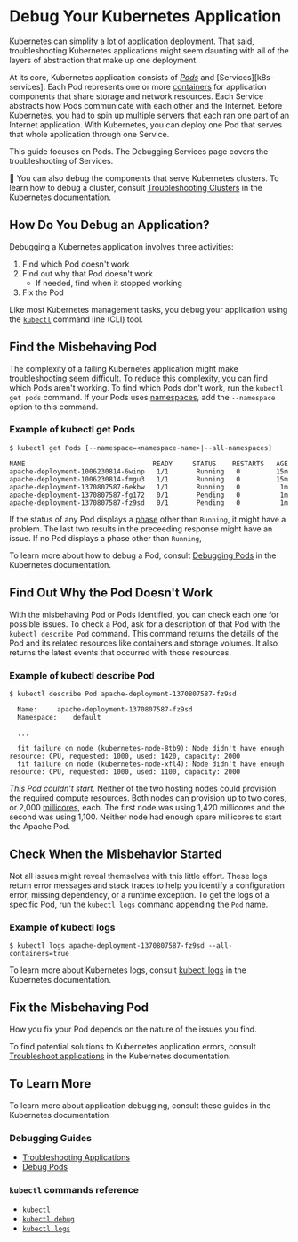 # Debug Your Kubernetes Application

Kubernetes can simplify a lot of application deployment.
That said, troubleshooting Kubernetes applications might seem daunting
with all of the layers of abstraction that make up one deployment.

At its core, Kubernetes application consists of _[Pods][k8s-debug-pods]_
and [Services][k8s-services].
Each Pod represents one or more [containers][k8s-container]
for application components that share storage and network resources.
Each Service abstracts how Pods communicate with each other
and the Internet.
Before Kubernetes, you had to spin up multiple servers that each ran
one part of an Internet application.
With Kubernetes, you can deploy one Pod that serves that whole application
through one Service.

This guide focuses on Pods.
The Debugging Services page covers the troubleshooting of Services.

:scroll:
You can also debug the components that serve Kubernetes clusters.
To learn how to debug a cluster,
consult [Troubleshooting Clusters][k8s-tb-clusters] in the Kubernetes documentation.

## How Do You Debug an Application?

Debugging a Kubernetes application involves three activities:

1. Find which Pod doesn't work
2. Find out why that Pod doesn't work
   - If needed, find when it stopped working
3. Fix the Pod

Like most Kubernetes management tasks,
you debug your application using the [`kubectl`][] command line (CLI) tool.

## Find the Misbehaving Pod

The complexity of a failing Kubernetes application might make 
troubleshooting seem difficult. To reduce this complexity,
you can find which Pods aren't working.
To find which Pods don't work, run the `kubectl get pods` command.
If your Pods uses [namespaces][k8s-namespaces],
add the `--namespace` option to this command.

### Example of kubectl get Pods

```terminal
$ kubectl get Pods [--namespace=<namespace-name>|--all-namespaces]

NAME                                READY     STATUS    RESTARTS   AGE
apache-deployment-1006230814-6winp   1/1       Running   0         15m
apache-deployment-1006230814-fmgu3   1/1       Running   0         15m
apache-deployment-1370807587-6ekbw   1/1       Running   0          1m
apache-deployment-1370807587-fg172   0/1       Pending   0          1m
apache-deployment-1370807587-fz9sd   0/1       Pending   0          1m

```

If the status of any Pod displays a [phase][k8s-phase] other than `Running`,
it might have a problem.
The last two results in the preceeding response might have an issue.
If no Pod displays a phase other than `Running`,

To learn more about how to debug a Pod,
consult [Debugging Pods][k8s-debug-Pods] in the Kubernetes documentation.

## Find Out Why the Pod Doesn't Work

With the misbehaving Pod or Pods identified,
you can check each one for possible issues.
To check a Pod, ask for a description of that Pod
with the `kubectl describe Pod` command.
This command returns the details of the Pod and its related resources
like containers and storage volumes. It also returns the latest events
that occurred with those resources.

### Example of kubectl describe Pod

```terminal
$ kubectl describe Pod apache-deployment-1370807587-fz9sd

  Name:     apache-deployment-1370807587-fz9sd
  Namespace:    default

  ...

  fit failure on node (kubernetes-node-8tb9): Node didn't have enough resource: CPU, requested: 1000, used: 1420, capacity: 2000
  fit failure on node (kubernetes-node-xfl4): Node didn't have enough resource: CPU, requested: 1000, used: 1100, capacity: 2000
```

_This Pod couldn't start._
Neither of the two hosting nodes could provision the required compute resources.
Both nodes can provision up to two cores, or 2,000 [millicores][millicore], each.
The first node was using 1,420 millicores and the second was using 1,100.
Neither node had enough spare millicores to start the Apache Pod.

## Check When the Misbehavior Started

Not all issues might reveal themselves with this little effort.
These logs return error messages and stack traces to help you identify
a configuration error, missing dependency, or a runtime exception.
To get the logs of a specific Pod,
run the `kubectl logs` command appending the `Pod` name.

### Example of kubectl logs

```terminal
$ kubectl logs apache-deployment-1370807587-fz9sd --all-containers=true
```

To learn more about Kubernetes logs,
consult [kubectl logs][k8s-logs] in the Kubernetes documentation.

## Fix the Misbehaving Pod

How you fix your Pod depends on the nature of the issues you find.

To find potential solutions to Kubernetes application errors,
consult [Troubleshoot applications][k8s-tb-apps] in the
Kubernetes documentation.

## To Learn More

To learn more about application debugging,
consult these guides in the Kubernetes documentation

### Debugging Guides

* [Troubleshooting Applications][k8s-tb-apps]
* [Debug Pods][k8s-debug-pods]

### `kubectl` commands reference

* [`kubectl`][]
* [`kubectl debug`][]
* [`kubectl logs`][k8s-logs]

[`kubectl`]: https://kubernetes.io/docs/reference/kubectl/

[k8s-tb-clusters]: https://kubernetes.io/docs/tasks/debug/debug-cluster/
[k8s-tb-apps]: https://kubernetes.io/docs/tasks/debug/debug-application/

[`kubectl debug`]: https://kubernetes.io/docs/reference/kubectl/generated/kubectl_debug/

[k8s-namespaces]: https://kubernetes.io/docs/concepts/overview/working-with-objects/namespaces/

[k8s-debug-pods]: https://kubernetes.io/docs/tasks/debug/debug-application/debug-pods/

[millicore]: https://kubernetes.io/docs/concepts/configuration/manage-resources-containers/#meaning-of-cpu

[k8s-container]: https://kubernetes.io/docs/concepts/containers/

[k8s-phase]: https://kubernetes.io/docs/concepts/workloads/pods/pod-lifecycle/#pod-phase

[k8s-logs]: https://kubernetes.io/docs/reference/kubectl/generated/kubectl_logs/

[k8s-debug-pods]: https://kubernetes.io/docs/tasks/debug/debug-application/debug-pods/#debugging-pods
